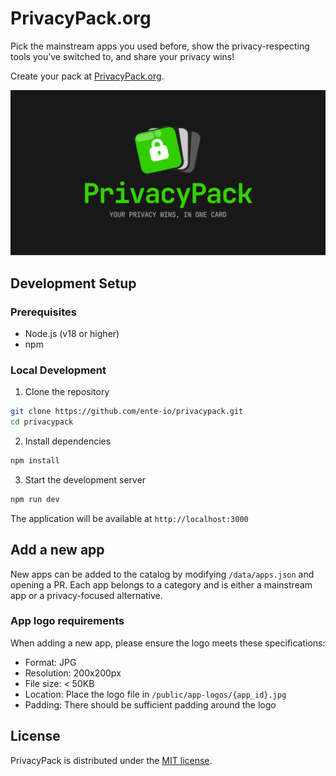 # PrivacyPack.org

Pick the mainstream apps you used before, show the privacy-respecting tools you’ve switched to, and share your privacy wins!

Create your pack at [PrivacyPack.org](https://privacypack.org).

![PrivacyPack Banner](public/og-image.png)

## Development Setup

### Prerequisites

- Node.js (v18 or higher)
- npm

### Local Development

1. Clone the repository

```bash
git clone https://github.com/ente-io/privacypack.git
cd privacypack
```

2. Install dependencies

```bash
npm install
```

3. Start the development server

```bash
npm run dev
```

The application will be available at `http://localhost:3000`

## Add a new app

New apps can be added to the catalog by modifying `/data/apps.json` and opening a PR. Each app belongs to a category and is either a mainstream app or a privacy-focused alternative.

### App logo requirements

When adding a new app, please ensure the logo meets these specifications:

- Format: JPG
- Resolution: 200x200px
- File size: < 50KB
- Location: Place the logo file in `/public/app-logos/{app_id}.jpg`
- Padding: There should be sufficient padding around the logo

## License

PrivacyPack is distributed under the [MIT license](/LICENSE).
